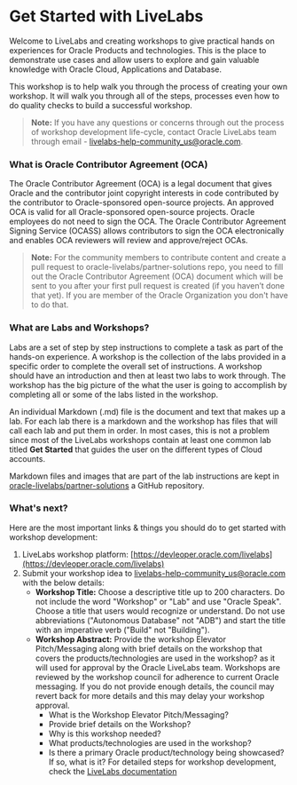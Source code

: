 # Get Started with LiveLabs

Welcome to LiveLabs and creating workshops to give practical hands on experiences for Oracle Products and technologies. This is the place to demonstrate use cases and allow users to explore and gain valuable knowledge with Oracle Cloud, Applications and Database.

This workshop is to help walk you through the process of creating your own workshop. It will walk you through all of the steps, processes even how to do quality checks to build a successful workshop.

> **Note:** If you have any questions or concerns through out the process of workshop development life-cycle, contact Oracle LiveLabs team through email - [livelabs-help-community_us@oracle.com](livelabs-help-community_us@oracle.com).

### **What is Oracle Contributor Agreement (OCA)**

The Oracle Contributor Agreement (OCA) is a legal document that gives Oracle and the contributor joint copyright interests in code contributed by the contributor to Oracle-sponsored open-source projects. An approved OCA is valid for all Oracle-sponsored open-source projects. Oracle employees do not need to sign the OCA. The Oracle Contributor Agreement Signing Service (OCASS) allows contributors to sign the OCA electronically and enables OCA reviewers will review and approve/reject OCAs.

> **Note:** For the community members to contribute content and create a pull request to  oracle-livelabs/partner-solutions repo, you need to fill out the Oracle Contributor Agreement (OCA) document which will be sent to you after your first pull request is created (if you haven’t done that yet). If you are member of the Oracle Organization you don't have to do that.

### **What are Labs and Workshops?**

Labs are a set of step by step instructions to complete a task as part of the hands-on experience. A workshop is the collection of the labs provided in a specific order to complete the overall set of instructions. A workshop should have an introduction and then at least two labs to work through. The workshop has the big picture of the what the user is going to accomplish by completing all or some of the labs listed in the workshop.

An individual Markdown (.md) file is the document and text that makes up a lab. For each lab there is a markdown and the workshop has files that will call each lab and put them in order. In most cases, this is not a problem since most of the LiveLabs workshops contain at least one common lab titled **Get Started** that guides the user on the different types of Cloud accounts.

Markdown files and images that are part of the lab instructions are kept in [oracle-livelabs/partner-solutions](https://github.com/oracle-livelabs/partner-solutions) a GitHub repository.

### **What's next?**

Here are the most important links & things you should do to get started with workshop development:
1. LiveLabs workshop platform: [https://devleoper.oracle.com/livelabs](https://devleoper.oracle.com/livelabs)
2. Submit your workshop idea to  [livelabs-help-community_us@oracle.com]( livelabs-help-community_us@oracle.com) with the below details:
    - **Workshop Title:** Choose a descriptive title up to 200 characters. Do not include the word "Workshop" or "Lab" and use "Oracle Speak". Choose a title that users would recognize or understand. Do not use abbreviations ("Autonomous Database" not "ADB") and start the title with an imperative verb ("Build" not "Building").
    - **Workshop Abstract:** Provide the workshop Elevator Pitch/Messaging along with brief details on the workshop that covers the products/technologies are used in the workshop? as it will used for approval by the Oracle LiveLabs team. Workshops are reviewed by the workshop council for adherence to current Oracle messaging. If you do not provide enough details, the council may revert back for more details and this may delay your workshop approval.
        - What is the Workshop Elevator Pitch/Messaging?
        - Provide brief details on the Workshop?
        - Why is this workshop needed?
        - What products/technologies are used in the workshop?
        - Is there a primary Oracle product/technology being showcased? If so, what is it?
For detailed steps for workshop development, check the [LiveLabs documentation](https://bit.ly/createlabs)
